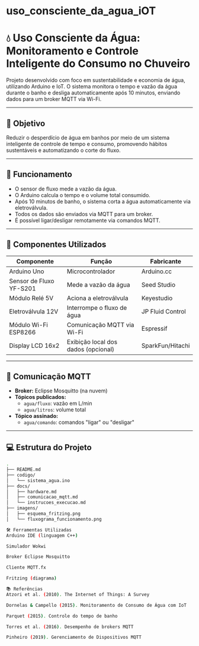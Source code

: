 # uso_consciente_da_agua_iOT
# 💧 Uso Consciente da Água: Monitoramento e Controle Inteligente do Consumo no Chuveiro

Projeto desenvolvido com foco em sustentabilidade e economia de água, utilizando Arduino e IoT. O sistema monitora o tempo e vazão da água durante o banho e desliga automaticamente após 10 minutos, enviando dados para um broker MQTT via Wi-Fi.

---

## 🎯 Objetivo

Reduzir o desperdício de água em banhos por meio de um sistema inteligente de controle de tempo e consumo, promovendo hábitos sustentáveis e automatizando o corte do fluxo.

---

## 🧠 Funcionamento

- O sensor de fluxo mede a vazão da água.
- O Arduino calcula o tempo e o volume total consumido.
- Após 10 minutos de banho, o sistema corta a água automaticamente via eletroválvula.
- Todos os dados são enviados via MQTT para um broker.
- É possível ligar/desligar remotamente via comandos MQTT.

---

## 🔌 Componentes Utilizados

| Componente               | Função                            | Fabricante         |
|--------------------------|-----------------------------------|--------------------|
| Arduino Uno              | Microcontrolador                  | Arduino.cc         |
| Sensor de Fluxo YF-S201  | Mede a vazão da água              | Seed Studio        |
| Módulo Relé 5V           | Aciona a eletroválvula            | Keyestudio         |
| Eletroválvula 12V        | Interrompe o fluxo de água        | JP Fluid Control   |
| Módulo Wi-Fi ESP8266     | Comunicação MQTT via Wi-Fi        | Espressif          |
| Display LCD 16x2         | Exibição local dos dados (opcional) | SparkFun/Hitachi |

---

## 📡 Comunicação MQTT

- **Broker:** Eclipse Mosquitto (na nuvem)
- **Tópicos publicados:**
  - `agua/fluxo`: vazão em L/min
  - `agua/litros`: volume total
- **Tópico assinado:**
  - `agua/comando`: comandos "ligar" ou "desligar"

---

## 💻 Estrutura do Projeto

```bash
.
├── README.md
├── codigo/
│   └── sistema_agua.ino
├── docs/
│   ├── hardware.md
│   ├── comunicacao_mqtt.md
│   └── instrucoes_execucao.md
├── imagens/
│   ├── esquema_fritzing.png
│   └── fluxograma_funcionamento.png

🛠️ Ferramentas Utilizadas
Arduino IDE (linguagem C++)

Simulador Wokwi

Broker Eclipse Mosquitto

Cliente MQTT.fx

Fritzing (diagrama)

📚 Referências
Atzori et al. (2010). The Internet of Things: A Survey

Dornelas & Campello (2015). Monitoramento de Consumo de Água com IoT

Parquet (2015). Controle do tempo de banho

Torres et al. (2016). Desempenho de brokers MQTT

Pinheiro (2019). Gerenciamento de Dispositivos MQTT
